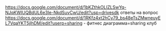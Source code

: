 https://docs.google.com/document/d/1bKZthkOLIZLSwYq-NJqKWIUQBdUL6e3Ie-NkdSuvCwU/edit?usp=drivesdk ответы на вопрос
https://docs.google.com/document/d/1RKfz4xt2hCy79_bs48eTsZMwneuyEL7VqaYKT5jlhDM/edit?userp=sharing - фитнес диаграмма=sharing клуб
